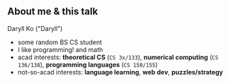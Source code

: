 ## About me & this talk

Daryll Ko ("Daryll")

<v-clicks>

- some random BS CS student
- I like programming! and math
- acad interests: **theoretical CS** (`CS 3x/133`), **numerical computing** (`CS 136/138`), **programming languages** (`CS 150/155`)
- not-so-acad interests: **language learning**, **web dev**, **puzzles/strategy**

</v-clicks>
